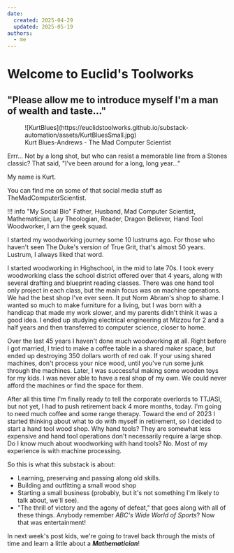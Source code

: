 ```yaml
---
date:
  created: 2025-04-29
  updated: 2025-05-19
authors:
  - me
---
```


# Welcome to Euclid's Toolworks

## **"Please allow me to introduce myself I'm a man of wealth and taste..."**

<figure markdown="span">
  ![KurtBlues](https://euclidstoolworks.github.io/substack-automation/assets/KurtBluesSmall.jpg)
  <figcaption>Kurt Blues-Andrews - The Mad Computer Scientist</figcaption>
</figure>

Errr... Not by a long shot, but who can resist a memorable line from a Stones classic? That said, "I've been around for a long, long year..."

My name is Kurt.

You can find me on some of that social media stuff as TheMadComputerScientist.

!!! info "My Social Bio"
    Father, Husband, Mad Computer Scientist, Mathematician, Lay Theologian, Reader, Dragon Believer, Hand Tool Woodworker, I am the geek squad.

I started my woodworking journey some 10 lustrums ago. For those who haven't seen The Duke's version of True Grit, that's almost 50 years. Lustrum, I always liked that word.

I started woodworking in Highschool, in the mid to late 70s.  I took every woodworking class the school district offered over that 4 years, along with several drafting and blueprint reading classes.  There was one hand tool only project in each class, but the main focus was on machine operations. We had the best shop I've ever seen. It put Norm Abram's shop to shame.  I wanted so much to make furniture for a living, but I was born with a handicap that made my work slower, and my parents didn't think it was a good idea. I ended up studying electrical engineering at Mizzou for 2 and a half years and then transferred to computer science, closer to home. 

Over the last 45 years I haven't done much woodworking at all. Right before I got married, I tried to make a coffee table in a shared maker space, but ended up destroying 350 dollars worth of red oak.  If your using shared machines, don't process your nice wood, until you've run some junk through the machines.  Later, I was successful making some wooden toys for my kids.  I was never able to have a real shop of my own. We could never afford the machines or find the space for them.

After all this time I'm finally ready to tell the corporate overlords to TTJASI, but not yet, I had to push retirement back 4 more months, today. I'm going to need much coffee and some range therapy.  Toward the end of 2023 I started thinking about what to do with myself in retirement, so I decided to start a hand tool wood shop. Why hand tools? They are somewhat less expensive and hand tool operations don't necessarily require a large shop. Do I know much about woodworking with hand tools? No.  Most of my experience is with machine processing.

So this is what this substack is about:

- Learning, preserving and passing along old skills.
- Building and outfitting a small wood shop
- Starting a small business (probably, but it's not something I'm likely to talk about, we'll see).
- "The thrill of victory and the agony of defeat," that goes along with all of these things. Anybody remember _ABC's Wide World of Sports_? Now that was entertainment!

In next week's post kids, we're going to travel back through the mists of time and learn a little about a **_Mathematician_**!
